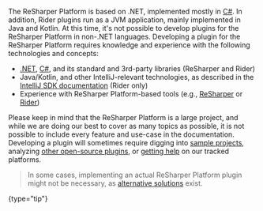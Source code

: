 [//]: # (title: Required Experience)

<!-- Copyright 2000-2022 JetBrains s.r.o. and contributors. Use of this source code is governed by the Apache 2.0 license. -->

The ReSharper Platform is based on .NET, implemented mostly in [C#](https://docs.microsoft.com/en-us/dotnet/csharp/). In addition, Rider plugins run as a JVM application, mainly implemented in Java and Kotlin.
At this time, it's not possible to develop plugins for the ReSharper Platform in non-.NET languages.
Developing a plugin for the ReSharper Platform requires knowledge and experience with the following technologies and concepts:
- [.NET](https://dotnet.microsoft.com/en-us/), [C#](https://docs.microsoft.com/en-us/dotnet/csharp/), and its standard and 3rd-party libraries (ReSharper and Rider)
- Java/Kotlin, and other IntelliJ-relevant technologies, as described in the [IntelliJ SDK documentation](https://plugins.jetbrains.com/docs/intellij/plugin-required-experience.html) (Rider only)
- Experience with ReSharper Platform-based tools (e.g., [ReSharper](https://www.jetbrains.com/resharper/) or [Rider](https://www.jetbrains.com/rider/))

Please keep in mind that the ReSharper Platform is a large project, and while we are doing our best to cover as many topics as possible, it is not possible to include every feature and use-case in the documentation.
Developing a plugin will sometimes require digging into [sample projects](https://github.com/JetBrains/resharper-rider-plugin/tree/master/samples), analyzing [other open-source plugins](https://jb.gg/ipe), or [getting help](../Intro/getting-help.md) on our tracked platforms.

[//]: # (TODO)
[//]: # (It's highly recommended to get familiar with the []&#40;explore_api.md&#41; section before you start the plugin implementation.)

> In some cases, implementing an actual ReSharper Platform plugin might not be necessary, as [alternative solutions](plugin_alternatives.md) exist.
>
{type="tip"}
